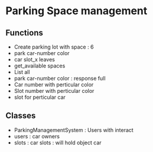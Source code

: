 # Parking Space management

## Functions
- Create parking lot with space : 6
- park car-number color
- car slot_x leaves
- get_available spaces
- List all
- park car-number color : response full
- Car number with perticular color
- Slot number with perticular color
- slot for perticular car

## Classes
- ParkingManagementSystem : Users with interact
- users : car owners
- slots : car slots : will hold object car 

